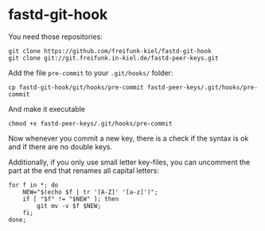 # fastd-git-hook

You need those repositories:

    git clone https://github.com/freifunk-kiel/fastd-git-hook
    git clone git://git.freifunk.in-kiel.de/fastd-peer-keys.git

Add the file `pre-commit` to your `.git/hooks/` folder:

    cp fastd-git-hook/git/hooks/pre-commit fastd-peer-keys/.git/hooks/pre-commit

And make it executable    

    chmod +x fastd-peer-keys/.git/hooks/pre-commit

Now whenever you commit a new key, there is a check if the syntax is ok and if there are no double keys.

Additionally, if you only use small letter key-files, you can uncomment the part at the end that renames all capital letters:

    for f in *; do 
    	NEW="$(echo $f | tr '[A-Z]' '[a-z]')";
    	if [ "$f" != "$NEW" ]; then 
    		git mv -v $f $NEW;
    	fi; 
    done;

